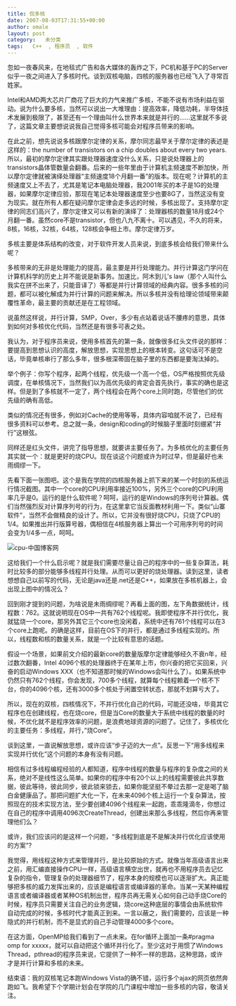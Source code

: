 ```yaml
---
title: 侃多核
date: 2007-08-03T17:31:55+00:00
author: omale
layout: post
category:   未分类  
tags:   C++  , 程序员  , 软件
---
```



  忽如一夜春风来，在地毯式广告和各大媒体的轰炸之下，PC机和基于PC的Server似乎一夜之间进入了多核时代。谈到双核电脑，四核的服务器也已经飞入了寻常百姓家。


  Intel和AMD两大芯片厂商花了巨大的力气来推广多核，不能不说有市场利益在驱动。说为什么要多核，当然可以说出一大堆理由：提高效率，降低功耗，半导体技术发展到极限了，甚至还有一个理由叫什么世界本来就是并行的……这里就不多说了，这篇文章主要想说说我自己觉得多核可能会对程序员带来的影响。


  在此之前，想先说说多核跟摩尔定律的关系，摩尔同志最早关于摩尔定律的表述是这样的：the number of transistors on a chip doubles about every two years. 所以，最初的摩尔定律其实跟处理器速度没什么关系，只是说处理器上的transistors晶体管数量会翻番。后来的一些年里由于计算机主频速度不断加快，所以摩尔定律就被演绎处理器“主频速度18个月翻一番”的版本。现在呢？计算机的主频速度又上不去了，尤其是笔记本电脑处理器，我2001年买的本子是1G的处理器，如果摩尔定律应验，那现在笔记本处理器速度至少也要8G了，当然这没有变为现实。就在所有人都在疑问摩尔定律会走多远的时候，多核出现了。支持摩尔定律的同志们高兴了，摩尔定律又可以有新的演绎了：处理器核的数量18月或24个月翻一番。虽然core不是transistor，但也八九不离十。可以遇见，不久的将来，8核，16核，32核，64核，128核会争相上市。摩尔定律万岁。


  多核主要是体系结构的改变，对于软件开发人员来说，到底多核会给我们带来什么呢？


  多核带来的无非是处理能力的提高，最主要是并行处理能力。并行计算这门学问在计算机科学的历史上并不能说是新事务。加速比，阿木到儿&#8217;s law（那个人叫什么我实在拼不出来了，只能音译了）等都是并行计算领域的经典内容。很多多核的问题，都可以被化解成为并行计算的问题来解决。所以多核并没有给理论领域带来颠覆性革命，最主要的贡献还是在工程领域。


  说虽然这样说，并行计算，SMP，Over，多少有点站着说话不腰疼的意思，具体到如何对多核优化代码，当然还是有很多可表之处。


  我认为，对于程序员来说，使用多核首先的第一条，就像很多红头文件说的那样：要提高到思想认识的高度，解放思想，实现思想上的根本转变。这句话可不是空话，毕竟单核串行了那么多年，很多根深蒂固在脑子里的东西都是要淘汰掉的。


  举个例子：你写个程序，起两个线程，优先级一个高一个低，OS严格按照优先级调度，在单核情况下，当然我们以为高优先级的肯定会首先执行，事实的确也是这样。但是到了多核就不一定了，两个线程会在两个core上同时跑，尽管他们的优先级的确有高低。


  类似的情况还有很多，例如对Cache的使用等等，具体内容咱就不说了，已经有很多资料可以参考。总之就一条，design和coding的时候脑子里面时刻绷紧“并行”这根弦。


  同样还是红头文件，讲完了指导思想，就要讲主要任务了。为多核优化的主要任务其实就一个：就是更好的烧CPU。现在谈这个问题或许为时过早，但是最好也未雨绸缪一下。


  先看下面一张图吧。这个是我在学院的四核服务器上抓下来的某一个时刻的系统运行情况截图。其中一个core的CPU利用率接近100%，另外三个core的CPU利用率几乎是0。运行的是什么软件呢？呵呵，运行的是Windows的序列号计算器。偶们当然强烈反对计算序列号的行为，在这里拿它当反面教材利用一下。类似“山寨软件”，当然不会做精良的设计了。所以，它并没有很好烧CPU，只烧了CPU的1/4。如果推出并行版算号器，偶相信在4核服务器上算出一个可用序列号的时间会变为1/4多一点，呵呵。

  <img id=img20070724104219.jpeg alt=cpu-中国博客网 src="http://images.blogcn.com/2007/8/3/9/omale,20070803173115.jpeg" align=baseline border=0>


  这给我们一个什么启示呢？就是我们需要尽量让自己的程序中的一些复杂算法，耗时比较多的部分能够多线程并行处理。从而可以更好的烧处理器。读到这里，读者想想自己以前写的代码，无论是java还是.net还是C++，如果放在多核机器上，会出现上图中的情况么？


  回到刚才提到的问题，为啥说是未雨绸缪呢？再看上面的图，左下角数据统计，线程数：762。这就说明现在OS中一共有762个线程呢。我即使程序不并行优化，我就猛烧一个core，那另外其它三个core也没闲着，系统中还有761个线程可以在3个core上跑呢。的确是这样，目前在OS下的并行，都是通过多线程实现的。所以，线程数和核的数量关系，就是一个比较有意思的话题。

  假设一个场景，如果前文介绍的最新core的数量版摩尔定律能够经久不衰n年，经过数次翻番，Intel 4096个核的处理器终于在某年上市，你兴奋的把它买回来，兴奋的启动Windows XXX（也不知道那时候的Windows会叫什么了）。如果系统中仍然只有762个线程，你会发现，700多个线程，就算每个线程赖着一个核不下台，你的4096个核，还有3000多个核处于闲置空转状态，那就不划算亏大了。


  所以，现在的双核，四核情况下，不并行优化自己的代码，可能还没啥，毕竟其它程序也在创建线程，也在烧core，但是当Core的数量大于系统中线程的数量的时候，不优化就不是程序效率的问题，是浪费地球资源的问题了。记住了，多核优化的主要任务：多线程，并行，&#8221;烧Core&#8221;。


  谈到这里，一直说解放思想，或许应该“步子迈的大一点”。反思一下“用多线程来实现并行优化”这个问题的本身有没有问题。


  相信有过多线程编程经验的人都知道，程序中线程的数量与程序的复杂度之间的关系，绝对不是线性这么简单。如果你的程序中有20个以上的线程需要彼此共享数据，彼此等待，彼此同步，彼此锁来锁去，如果你能坚挺不晕过去那一定是喝了脑白金健康品了。那把问题扩大化一下，在未来4096个核上运行一个复杂算法，按照现在的技术实现方法，至少要创建4096个线程来一起跑，乖乖隆滴冬，你想过在自己的程序中调用4096次CreateThread，创建出来那么多线程，然后你再来管理他们么？


  或许，我们应该问的是这样一个问题，“多线程到底是不是解决并行优化应该使用的方案”?


  我觉得，用线程这种方式来管理并行，是比较原始的方式。就像当年高级语言出来之前，用汇编直接操作CPU一样，高级语言横空出世，就再也不用程序员去记忆复杂的指令，管理复杂的处理器细节了，程序本身的规模也可以逐渐扩大。真正能够把多核的威力发挥出来的，应该是编程语言或编译器的革命。当某一天某种编程语言或者编译器或者某种OS机制出世，程序员再无需关心如何自己动手烧Core的时候，程序员只需要关注自己的业务逻辑，烧core这种底层的事情会由系统软件自动完成的时候，多核时代才能真正到来。一言以蔽之，我们需要的，应该是一种隐式的并行机制，而不是显式的自己手动管理4000多个core。


  在这方面，OpenMP给我们看到了一点未来。在for循环上面加一条#pragma omp for xxxxx，就可以自动把这个循环并行化了。至少这对于用惯了Windows Thread，pthread的程序员来说，它提供了一种不一样的思路，这种思路，或许才是并行计算和多核的未来。


  结束语：我的双核笔记本跑Windows Vista的确不错，运行多个ajax的网页依然奔跑如飞。我希望下个学期计划会在学院的几门课程中增加一些多核的内容，敬请关注。

